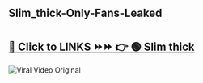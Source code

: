 
 ## Slim_thick-Only-Fans-Leaked

# <h2><a href="https://clipsfans.com/Slim_thick&ref=git">🔗 Click to LINKS ⏩⏩ 👉 🟢 Slim thick </a></h2>

<a href="https://clipsfans.com/Slim_thick&ref=git" rel="nofollow" data-target="animated-image.originalLink"><img src="https://i.ibb.co.com/xMMVF88/686577567.gif" alt="Viral Video Original" style="max-width: 100%; display: inline-block;" data-target="animated-image.originalImage"></a>
